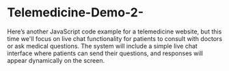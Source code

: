# Telemedicine-Demo-2-
Here’s another JavaScript code example for a telemedicine website, but this time we'll focus on live chat functionality for patients to consult with doctors or ask medical questions. The system will include a simple live chat interface where patients can send their questions, and responses will appear dynamically on the screen.
